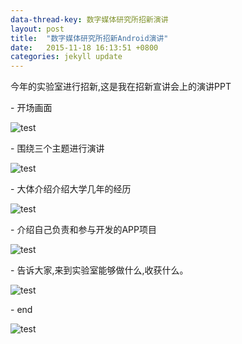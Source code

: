 ```yaml
---
data-thread-key: 数字媒体研究所招新演讲
layout: post
title:  "数字媒体研究所招新Android演讲"
date:   2015-11-18 16:13:51 +0800
categories: jekyll update
---
```

<p>今年的实验室进行招新,这是我在招新宣讲会上的演讲PPT</p>
- 开场画面

![test](http://7xofac.com1.z0.glb.clouddn.com/1.png)
<p></p>
- 围绕三个主题进行演讲

![test](http://7xofac.com1.z0.glb.clouddn.com/2.png)
<p></p>
- 大体介绍介绍大学几年的经历

![test](http://7xofac.com1.z0.glb.clouddn.com/3.png)
<p></p>
- 介绍自己负责和参与开发的APP项目

![test](http://7xofac.com1.z0.glb.clouddn.com/4.png)
<p></p>
- 告诉大家,来到实验室能够做什么,收获什么。

![test](http://7xofac.com1.z0.glb.clouddn.com/5.png)
<p></p>
- end

![test](http://7xofac.com1.z0.glb.clouddn.com/6.png)
